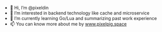 - 👋 Hi, I’m @pixeldin
- 👀 I’m interested in backend technology like cache and microservice 
- 🌱 I’m currently learning Go/Lua and summarizing past work experience
- 📫 You can know more about me by www.pixelpig.space

<!---
pixeldin/pixeldin is a ✨ special ✨ repository because its `README.md` (this file) appears on your GitHub profile.
You can click the Preview link to take a look at your changes.
--->
